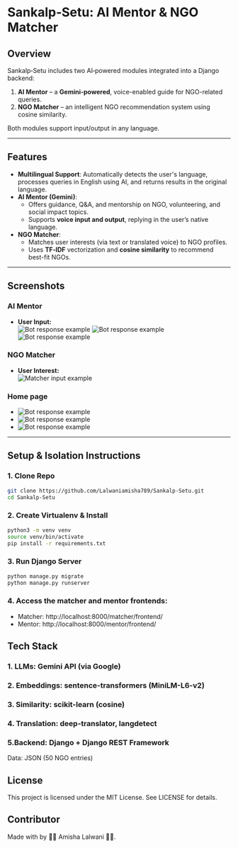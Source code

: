 # Sankalp‑Setu: AI Mentor & NGO Matcher

## Overview
Sankalp‑Setu includes two AI‑powered modules integrated into a Django backend:
1. **AI Mentor** – a **Gemini-powered**, voice-enabled guide for NGO-related queries.  
2. **NGO Matcher** – an intelligent NGO recommendation system using cosine similarity.

Both modules support input/output in any language.

---

## Features
- **Multilingual Support**: Automatically detects the user's language, processes queries in English using AI, and returns results in the original language.
- **AI Mentor (Gemini)**:
  - Offers guidance, Q&A, and mentorship on NGO, volunteering, and social impact topics.
  - Supports **voice input and output**, replying in the user’s native language.
- **NGO Matcher**:
  - Matches user interests (via text or translated voice) to NGO profiles.
  - Uses **TF‑IDF** vectorization and **cosine similarity** to recommend best-fit NGOs.
    
---

## Screenshots

### AI Mentor
- **User Input:**  
  ![Bot response example](images/MENTOR1)
  ![Bot response example](images/MENTOR2)
  ![Bot response example](images/MENTOR3)

### NGO Matcher
- **User Interest:**  
  ![Matcher input example](images/matcher_input.png)

### Home page
- ![Bot response example](images/HOME1)
- ![Bot response example](images/matcher_history.png)
- ![Bot response example](images/HOME2)

---

## Setup & Isolation Instructions

### 1. Clone Repo
```bash
git clone https://github.com/Lalwaniamisha789/Sankalp-Setu.git
cd Sankalp-Setu
```

### 2. Create Virtualenv & Install
```bash
python3 -m venv venv
source venv/bin/activate
pip install -r requirements.txt
```

### 3. Run Django Server
```bash
python manage.py migrate
python manage.py runserver
```
### 4. Access the matcher and mentor frontends:
   - Matcher: http://localhost:8000/matcher/frontend/
   - Mentor: http://localhost:8000/mentor/frontend/

## Tech Stack 
### 1. LLMs: Gemini API (via Google)
### 2. Embeddings: sentence-transformers (MiniLM-L6-v2)
### 3. Similarity: scikit-learn (cosine)
### 4. Translation: deep-translator, langdetect
### 5.Backend: Django + Django REST Framework
Data: JSON (50 NGO entries)

## License
This project is licensed under the MIT License. See LICENSE for details.

## Contributor 
Made with by 🩷🩷 Amisha Lalwani 🩷🩷.
